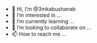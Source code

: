 - 👋 Hi, I’m @3mkabushanab
- 👀 I’m interested in ...
- 🌱 I’m currently learning ...
- 💞️ I’m looking to collaborate on ...
- 📫 How to reach me ...

<!---
3mkabushanab/3mkabushanab is a ✨ special ✨ repository because its `README.md` (this file) appears on your GitHub profile.
You can click the Preview link to take a look at your changes.
--->
